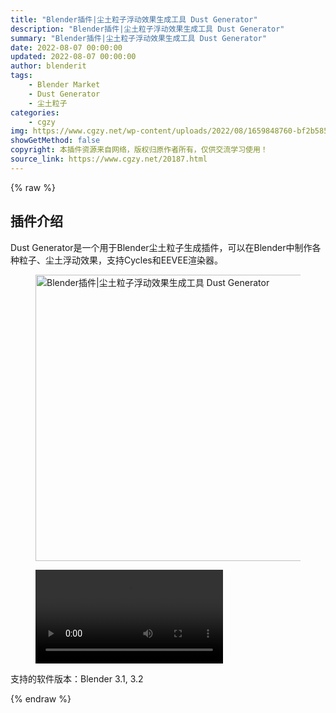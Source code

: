 ```yaml
---
title: "Blender插件|尘土粒子浮动效果生成工具 Dust Generator"
description: "Blender插件|尘土粒子浮动效果生成工具 Dust Generator"
summary: "Blender插件|尘土粒子浮动效果生成工具 Dust Generator"
date: 2022-08-07 00:00:00
updated: 2022-08-07 00:00:00
author: blenderit
tags: 
    - Blender Market
    - Dust Generator
    - 尘土粒子
categories:
    - cgzy
img: https://www.cgzy.net/wp-content/uploads/2022/08/1659848760-bf2b585aaeb7a04.jpg
showGetMethod: false
copyright: 本插件资源来自网络，版权归原作者所有，仅供交流学习使用！
source_link: https://www.cgzy.net/20187.html
---
```


{% raw %}
<div class="wp-block-pandastudio-title"><div class="title_style_01"><h2 id="h2-0">插件介绍</h2></div></div><p class="is-style-text-indent-2em">Dust Generator是一个用于Blender尘土粒子生成插件，可以在Blender中制作各种粒子、尘土浮动效果，支持Cycles和EEVEE渲染器。</p><div class="wp-block-image is-style-border-round-and-with-shadow"><figure class="aligncenter size-full"><img fetchpriority="high" decoding="async" width="512" height="458" src="https://www.cgzy.net/wp-content/uploads/2022/08/1659848760-bf2b585aaeb7a04.jpg" class="wp-image-20188" title="Blender插件|尘土粒子浮动效果生成工具 Dust Generator" alt="Blender插件|尘土粒子浮动效果生成工具 Dust Generator"></figure></div><figure class="wp-block-video aligncenter"><video controls src="https://cloud.video.taobao.com/play/u/717183932/p/1/e/6/t/1/371605497543.mp4"></video></figure><div class="wp-block-pandastudio-tips"><div class="tip success "><p>支持的软件版本：Blender 3.1, 3.2</p>
</div></div>
<div style="display: none">cgzy</div>
{% endraw %}